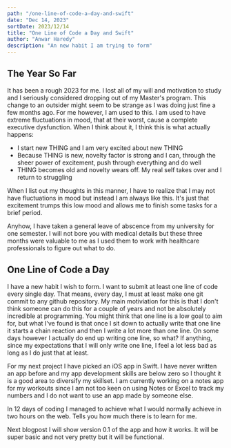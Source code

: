 ```yaml
---
path: "/one-line-of-code-a-day-and-swift"
date: "Dec 14, 2023"
sortDate: 2023/12/14
title: "One Line of Code a Day and Swift"
author: "Anwar Haredy"
description: "An new habit I am trying to form"
---
```


<h2>The Year So Far</h2>

It has been a rough 2023 for me. I lost all of my will and motivation to study and I seriously considered dropping out of my Master's program. This change to an outsider might seem to be strange as I was doing just fine a few months ago. For me however, I am used to this. I am used to have extreme fluctuations in mood, that at their worst, cause a complete executive dysfunction. When I think about it, I think this is what actually happens:

- I start new THING and I am very excited about new THING
- Because THING is new, novelty factor is strong and I can, through the sheer power of excitement, push through everything and do well
- THING becomes old and novelty wears off. My real self takes over and I return to struggling

When I list out my thoughts in this manner, I have to realize that I may not have fluctuations in mood but instead I am always like this. It's just that excitement trumps this low mood and allows me to finish some tasks for a brief period.

Anyhow, I have taken a general leave of abscence from my university for one semester. I will not bore you with medical details but these three months were valuable to me as I used them to work with healthcare professionals to figure out what to do.

<h2>One Line of Code a Day</h2>

I have a new habit I wish to form. I want to submit at least one line of code every single day. That means, every day, I must at least make one git commit to any github repository. My main motiviation for this is that I don't think someone can do this for a couple of years and not be absolutely incredible at programming. You might think that one line is a low goal to aim for, but what I've found is that once I sit down to actually write that one line it starts a chain reaction and then I write a lot more than one line. On some days however I actually do end up writing one line, so what? If anything, since my expectations that I will only write one line, I feel a lot less bad as long as I do just that at least.

For my next project I have picked an iOS app in Swift. I have never written an app before and my app development skills are below zero so I thought it is a good area to diversify my skillset. I am currently working on a notes app for my workouts since I am not too keen on using Notes or Excel to track my numbers and I do not want to use an app made by someone else.

In 12 days of coding I managed to achieve what I would normally achieve in two hours on the web. Tells you how much there is to learn for me.

Next blogpost I will show version 0.1 of the app and how it works. It will be super basic and not very pretty but it will be functional.
